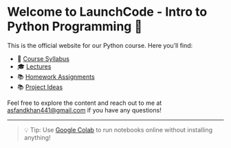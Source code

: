 # Welcome to LaunchCode - Intro to Python Programming 👋

This is the official website for our Python course. Here you’ll find:
- 🧾 [Course Syllabus](Syllabus.docx)
- 🎓 [Lectures](LaunchCodeLectures/)
- 📚 [Homework Assignments](LaunchCodeHomeworks/)
- 📚 [Project Ideas](ProjectIdeas.docx)
  
Feel free to explore the content and reach out to me at asfandkhan441@gmail.com if you have any questions!

---

> 💡 Tip: Use [Google Colab](https://colab.research.google.com/) to run notebooks online without installing anything!
